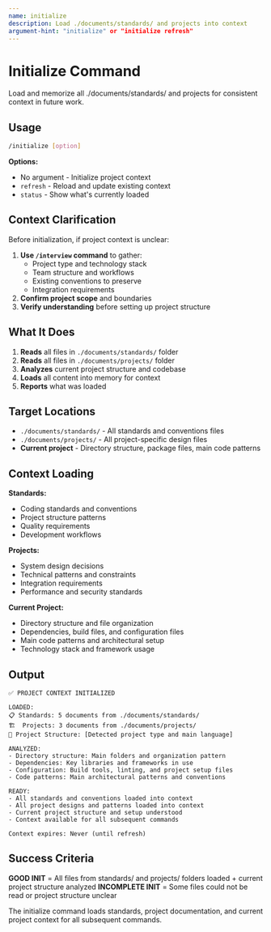 ```yaml
---
name: initialize
description: Load ./documents/standards/ and projects into context
argument-hint: "initialize" or "initialize refresh"
---
```


# Initialize Command

Load and memorize all ./documents/standards/ and projects for consistent context in future work.

## Usage

```bash
/initialize [option]
```

**Options:**

- No argument - Initialize project context
- `refresh` - Reload and update existing context
- `status` - Show what's currently loaded

## Context Clarification

Before initialization, if project context is unclear:

1. **Use `/interview` command** to gather:
   - Project type and technology stack
   - Team structure and workflows
   - Existing conventions to preserve
   - Integration requirements
2. **Confirm project scope** and boundaries
3. **Verify understanding** before setting up project structure

## What It Does

1. **Reads** all files in `./documents/standards/` folder
2. **Reads** all files in `./documents/projects/` folder
3. **Analyzes** current project structure and codebase
4. **Loads** all content into memory for context
5. **Reports** what was loaded

## Target Locations

- `./documents/standards/` - All standards and conventions files
- `./documents/projects/` - All project-specific design files
- **Current project** - Directory structure, package files, main code patterns

## Context Loading

**Standards:**

- Coding standards and conventions
- Project structure patterns
- Quality requirements
- Development workflows

**Projects:**

- System design decisions
- Technical patterns and constraints
- Integration requirements
- Performance and security standards

**Current Project:**

- Directory structure and file organization
- Dependencies, build files, and configuration files
- Main code patterns and architectural setup
- Technology stack and framework usage

## Output

```text
✅ PROJECT CONTEXT INITIALIZED

LOADED:
📋 Standards: 5 documents from ./documents/standards/
🏗️  Projects: 3 documents from ./documents/projects/
📁 Project Structure: [Detected project type and main language]

ANALYZED:
- Directory structure: Main folders and organization pattern
- Dependencies: Key libraries and frameworks in use
- Configuration: Build tools, linting, and project setup files
- Code patterns: Main architectural patterns and conventions

READY:
- All standards and conventions loaded into context
- All project designs and patterns loaded into context
- Current project structure and setup understood
- Context available for all subsequent commands

Context expires: Never (until refresh)
```

## Success Criteria

**GOOD INIT** = All files from standards/ and projects/ folders loaded + current project structure analyzed
**INCOMPLETE INIT** = Some files could not be read or project structure unclear

The initialize command loads standards, project documentation, and current project context for all subsequent commands.
